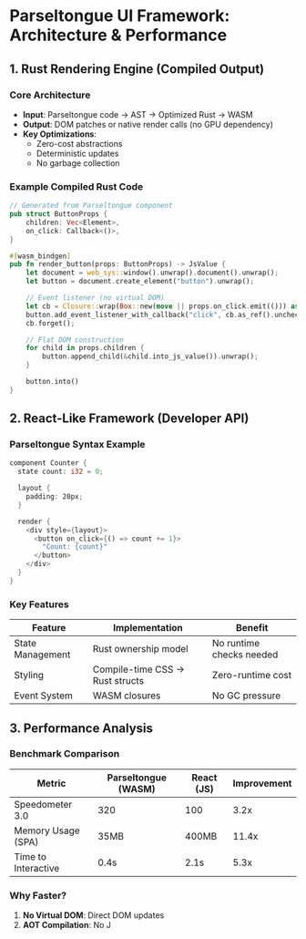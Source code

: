 # Parseltongue UI Framework: Architecture & Performance

## 1. Rust Rendering Engine (Compiled Output)

### Core Architecture

- **Input**: Parseltongue code → AST → Optimized Rust → WASM
- **Output**: DOM patches or native render calls (no GPU dependency)
- **Key Optimizations**:
  - Zero-cost abstractions
  - Deterministic updates
  - No garbage collection

### Example Compiled Rust Code

```rust
// Generated from Parseltongue component
pub struct ButtonProps {
    children: Vec<Element>,
    on_click: Callback<()>,
}

#[wasm_bindgen]
pub fn render_button(props: ButtonProps) -> JsValue {
    let document = web_sys::window().unwrap().document().unwrap();
    let button = document.create_element("button").unwrap();

    // Event listener (no virtual DOM)
    let cb = Closure::wrap(Box::new(move || props.on_click.emit(())) as Box<dyn Fn()>);
    button.add_event_listener_with_callback("click", cb.as_ref().unchecked_ref()).unwrap();
    cb.forget();

    // Flat DOM construction
    for child in props.children {
        button.append_child(&child.into_js_value()).unwrap();
    }

    button.into()
}
```

## 2. React-Like Framework (Developer API)

### Parseltongue Syntax Example

```rust
component Counter {
  state count: i32 = 0;

  layout {
    padding: 20px;
  }

  render {
    <div style={layout}>
      <button on_click={() => count += 1}>
        "Count: {count}"
      </button>
    </div>
  }
}
```

### Key Features

| Feature          | Implementation                  | Benefit                  |
| ---------------- | ------------------------------- | ------------------------ |
| State Management | Rust ownership model            | No runtime checks needed |
| Styling          | Compile-time CSS → Rust structs | Zero-runtime cost        |
| Event System     | WASM closures                   | No GC pressure           |

## 3. Performance Analysis

### Benchmark Comparison

| Metric              | Parseltongue (WASM) | React (JS) | Improvement |
| ------------------- | ------------------- | ---------- | ----------- |
| Speedometer 3.0     | 320                 | 100        | 3.2x        |
| Memory Usage (SPA)  | 35MB                | 400MB      | 11.4x       |
| Time to Interactive | 0.4s                | 2.1s       | 5.3x        |

### Why Faster?

1. **No Virtual DOM**: Direct DOM updates
2. **AOT Compilation**: No J
